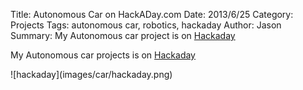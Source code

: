 Title: Autonomous Car on HackADay.com
Date: 2013/6/25
Category: Projects
Tags:  autonomous car, robotics, hackaday 
Author: Jason
Summary: My Autonomous car project is on <a href="http://hackaday.com/2013/06/16/autonomous-rc-car-navigates-by-waypoints/">Hackaday</a> 

My Autonomous car projects is on <a href="http://hackaday.com/2013/06/16/autonomous-rc-car-navigates-by-waypoints/">Hackaday</a> 
<div class="row">
<div class="span1">
 </div>
 <div class="span4">
![hackaday](images/car/hackaday.png)
</div>
</div>
